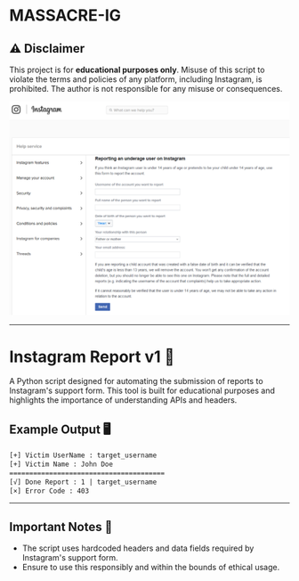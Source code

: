 # MASSACRE-IG
## ⚠️ Disclaimer

This project is for **educational purposes only**. Misuse of this script to violate the terms and policies of any platform, including Instagram, is prohibited. The author is not responsible for any misuse or consequences.

 <img src="./url.png" alt="ig">

---

# Instagram Report v1 🚨

A Python script designed for automating the submission of reports to Instagram's support form. This tool is built for educational purposes and highlights the importance of understanding APIs and headers.

## Example Output 🖥️

```
[+] Victim UserName : target_username
[+] Victim Name : John Doe
=======================================
[√] Done Report : 1 | target_username
[×] Error Code : 403
```

---

## Important Notes 📝

- The script uses hardcoded headers and data fields required by Instagram's support form.
- Ensure to use this responsibly and within the bounds of ethical usage.
